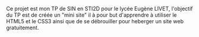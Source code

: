 Ce projet est mon TP de SIN en STI2D pour le lycée Eugène LIVET, l'objectif du TP est de créée un "mini site" il à pour but d'apprendre à utiliser le HTML5 et le CSS3 ainsi que de se débrouiller pour heberger un site web gratuitement.
